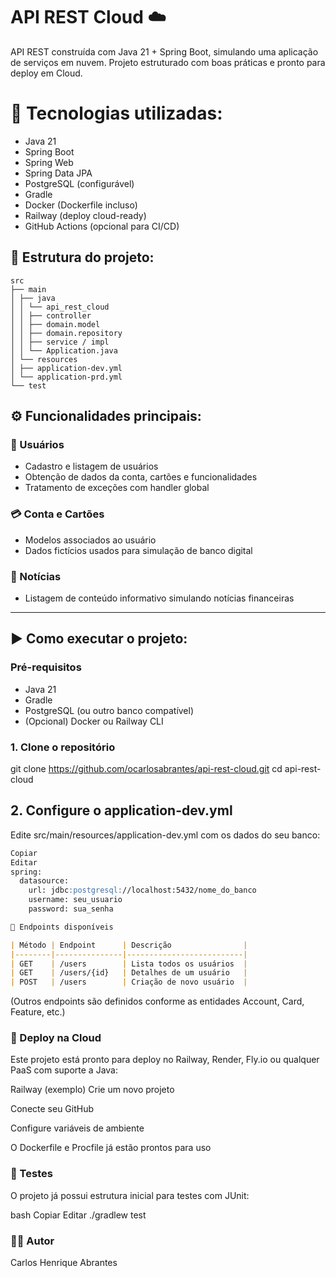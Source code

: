 # API REST Cloud ☁️

API REST construída com Java 21 + Spring Boot, simulando uma aplicação de serviços em nuvem. Projeto estruturado com boas práticas e pronto para deploy em Cloud.

# 🔧 Tecnologias utilizadas:

- Java 21
- Spring Boot
- Spring Web
- Spring Data JPA
- PostgreSQL (configurável)
- Gradle
- Docker (Dockerfile incluso)
- Railway (deploy cloud-ready)
- GitHub Actions (opcional para CI/CD)

## 📁 Estrutura do projeto:

```text
src
├── main
│ ├── java
│ │ └── api_rest_cloud
│ │ ├── controller
│ │ ├── domain.model
│ │ ├── domain.repository
│ │ ├── service / impl
│ │ └── Application.java
│ └── resources
│ ├── application-dev.yml
│ └── application-prd.yml
└── test
```
## ⚙️ Funcionalidades principais:

### 👤 Usuários
- Cadastro e listagem de usuários
- Obtenção de dados da conta, cartões e funcionalidades
- Tratamento de exceções com handler global

### 💳 Conta e Cartões
- Modelos associados ao usuário
- Dados fictícios usados para simulação de banco digital

### 📰 Notícias
- Listagem de conteúdo informativo simulando notícias financeiras

---

## ▶️ Como executar o projeto:

### Pré-requisitos
- Java 21
- Gradle
- PostgreSQL (ou outro banco compatível)
- (Opcional) Docker ou Railway CLI

### 1. Clone o repositório

git clone https://github.com/ocarlosabrantes/api-rest-cloud.git
cd api-rest-cloud

## 2. Configure o application-dev.yml

Edite src/main/resources/application-dev.yml com os dados do seu banco:

```markdown
Copiar
Editar
spring:
  datasource:
    url: jdbc:postgresql://localhost:5432/nome_do_banco
    username: seu_usuario
    password: sua_senha

```


```markdown
🔌 Endpoints disponíveis

| Método | Endpoint      | Descrição                |
|--------|---------------|--------------------------|
| GET    | /users        | Lista todos os usuários  |
| GET    | /users/{id}   | Detalhes de um usuário   |
| POST   | /users        | Criação de novo usuário  |
````
(Outros endpoints são definidos conforme as entidades Account, Card, Feature, etc.)

 ### 🚀 Deploy na Cloud
Este projeto está pronto para deploy no Railway, Render, Fly.io ou qualquer PaaS com suporte a Java:

Railway (exemplo)
Crie um novo projeto

Conecte seu GitHub

Configure variáveis de ambiente

O Dockerfile e Procfile já estão prontos para uso

### 🧪 Testes
O projeto já possui estrutura inicial para testes com JUnit:

bash
Copiar
Editar
./gradlew test


### 👨‍💻 Autor
Carlos Henrique Abrantes

